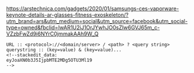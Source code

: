 https://arstechnica.com/gadgets/2020/01/samsungs-ces-vaporware-keynote-details-ar-glasses-fitness-exoskeleton/?utm_brand=ars&utm_medium=social&utm_source=facebook&utm_social-type=owned&fbclid=IwAR1U2iJ1OrJYwhJO0sZIw6GVJ65m_c-VZzbFwZd9i6NYrC0jmmakAAh9W_Q


```
URL :: <protocol>://<domain/server> / <path> ? <query string>
querystring :: (key=value) & (key=value)...
<!--stackedit_data:
eyJoaXN0b3J5IjpbMTE2MDg5OTU3Ml19
-->